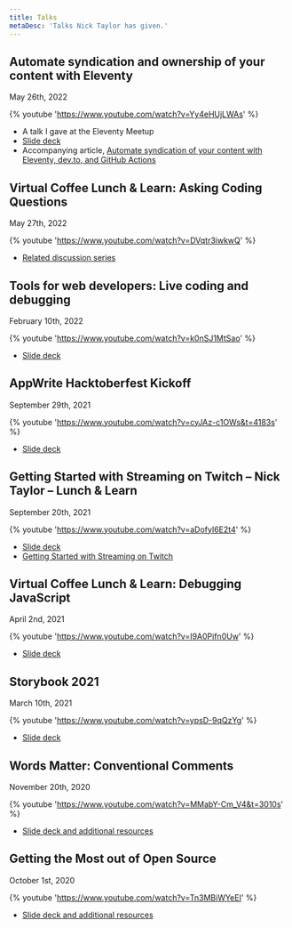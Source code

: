 ```yaml
---
title: Talks
metaDesc: 'Talks Nick Taylor has given.'
---
```


<h2>Automate syndication and ownership of your content with Eleventy</h2>

<time datetime="2022-05-26">May 26th, 2022</time>

{% youtube 'https://www.youtube.com/watch?v=Yy4eHUjLWAs' %}

- A talk I gave at the Eleventy Meetup
- [Slide deck](https://www.iamdeveloper.com/11tyMeetupMay2022)
- Accompanying article, [Automate syndication of your content with Eleventy, dev.to, and GitHub Actions](https://www.iamdeveloper.com/posts/my-eleventy-meetup-talk-3b2p/)

<h2>Virtual Coffee Lunch & Learn: Asking Coding Questions</h2>

<time datetime="2022-05-27">May 27th, 2022</time>

{% youtube 'https://www.youtube.com/watch?v=DVqtr3iwkwQ' %}

- [Related discussion series](https://dev.to/virtualcoffee/navigating-a-new-code-base-94d)

<h2>Tools for web developers: Live coding and debugging</h2>

<time datetime="2022-02-10">February 10th, 2022</time>

{% youtube 'https://www.youtube.com/watch?v=k0nSJ1MtSao' %}

- [Slide deck](https://iamdeveloper.com/codementor2022)

<h2>AppWrite Hacktoberfest Kickoff</h2>

<time datetime="2021-04-02">September 29th, 2021</time>

{% youtube 'https://www.youtube.com/watch?v=cyJAz-c1OWs&t=4183s' %}

- [Slide deck](https://iamdeveloper.com/hacktoberfest2021)

<h2>Getting Started with Streaming on Twitch – Nick Taylor – Lunch & Learn</h2>

<time datetime="2021-09-20">September 20th, 2021</time>

{% youtube 'https://www.youtube.com/watch?v=aDofyI6E2t4' %}

- [Slide deck](https://iamdeveloper.com/stream2021)
- [Getting Started with Streaming on Twitch](https://www.iamdeveloper.com/posts/getting-started-with-streaming-on-twitch-4im7/)

<h2>Virtual Coffee Lunch & Learn: Debugging JavaScript</h2>

<time datetime="2021-04-02">April 2nd, 2021</time>

{% youtube 'https://www.youtube.com/watch?v=I9A0Pifn0Uw' %}

- [Slide deck](https://iamdeveloper.com/debug2021)

<h2>Storybook 2021</h2>

<time datetime="2021-03-10">March 10th, 2021</time>

{% youtube 'https://www.youtube.com/watch?v=ypsD-9qQzYg' %}

- [Slide deck](/storybook2021)

<h2 id="lightning2020">Words Matter: Conventional Comments</h2>

<time datetime="2020-11-20">November 20th, 2020</time>

{% youtube 'https://www.youtube.com/watch?v=MMabY-Cm_V4&t=3010s' %}

- [Slide deck and additional resources](/lightning2020)

<h2 id="hacktoberfest2020">Getting the Most out of Open Source</h2>

<time datetime="2020-10-01">October 1st, 2020</time>

{% youtube 'https://www.youtube.com/watch?v=Tn3MBiWYeEI' %}

- [Slide deck and additional resources](https://www.digitalocean.com/community/tech_talks/getting-the-most-out-of-open-source)

